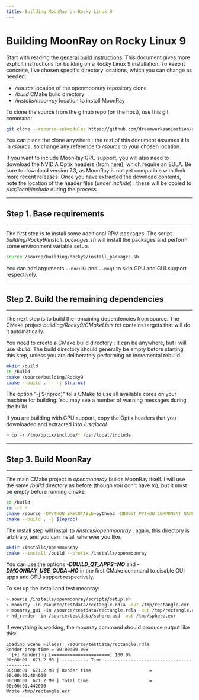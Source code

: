 ```yaml
---
title: Building MoonRay on Rocky Linux 9
---
```

# Building MoonRay on Rocky Linux 9

Start with reading the [general build instructions](../general_build). This document gives more explicit instructions for building on a Rocky Linux 9 installation. To keep it concrete, I've chosen specific directory locations, which you can change as needed:

- */source* location of the openmoonray repository clone
- */build* CMake build directory
- */installs/moonray* location to install MoonRay

To clone the source from the github repo (on the host), use this git command:

```bash
git clone --recurse-submodules https://github.com/dreamworksanimation/openmoonray.git /source
```
You can place the clone anywhere : the rest of this document assumes it is in */source*, so change any reference to */source* to your chosen location.

If you want to include MoonRay GPU support, you will also need to download the NVIDIA Optix headers (from [here](https://developer.nvidia.com/designworks/optix/downloads/legacy)), which require an EULA. Be sure to download version 7.3, as MoonRay is not yet compatible with their more recent releases. Once you have extracted the download contents, note the location of the header files (under *include*) : these will be copied to */usr/local/include* during the process.

---
## Step 1. Base requirements
---

The first step is to install some additional RPM packages. The script *building/Rocky9/install_packages.sh* will install the packages and perform some environment variable setup. 

```bash
source /source/building/Rocky9/install_packages.sh
```

You can add arguments `--nocuda` and `--noqt` to skip GPU and GUI support respectively.

---
## Step 2. Build the remaining dependencies
---

The next step is to build the remaining dependencies from source. The CMake project *building/Rocky9/CMakeLists.txt* contains targets that will do it automatically.

You need to create a CMake build directory : it can be anywhere, but I will use */build*. The build directory should generally be empty before starting this step, unless you are deliberately performing an incremental rebuild.

```bash
mkdir /build
cd /build
cmake /source/building/Rocky9
cmake --build . -- -j $(nproc)
```

The option "-j $(nproc)" tells CMake to use all available cores on your machine for building. You may see a number of warning messages during the build.

If you are building with GPU support, copy the Optix headers that you downloaded and extracted into */usr/local*

```bash
> cp -r /tmp/optix/include/* /usr/local/include
```

---
## Step 3. Build MoonRay
---

The main CMake project in *openmoonray* builds MoonRay itself. I will use the same */build* directory as before (though you don't have to), but it must be empty before running cmake.

```bash
cd /build
rm -rf *
cmake /source -DPYTHON_EXECUTABLE=python3 -DBOOST_PYTHON_COMPONENT_NAME=python39 -DABI_VERSION=0
cmake --build . -j $(nproc)
```

The install step will install to */installs/openmoonray* : again, this directory is arbitrary, and you can install wherever you like.

```bash
mkdir /installs/openmoonray
cmake --install /build --prefix /installs/openmoonray
```

You can use the options ***-DBUILD_QT_APPS=NO*** and ***-DMOONRAY_USE_CUDA=NO*** in the first CMake command to disable GUI apps and GPU support respectively.

To set up the install and test moonray:

```bash
> source /installs/openmoonray/scripts/setup.sh
> moonray -in /source/testdata/rectangle.rdla -out /tmp/rectangle.exr
> moonray_gui -in /source/testdata/rectangle.rdla -out /tmp/rectangle.exr
> hd_render -in /source/testdata/sphere.usd -out /tmp/sphere.exr
```


If everything is working, the moonray command should produce output like this:

```
Loading Scene File(s): /source/testdata/rectangle.rdla
Render prep time = 00:00:00.008
  [+] Rendering [======================] 100.0%
00:00:01  671.2 MB | ---------- Time ------------------------------------------
00:00:01  671.2 MB | Render time                      = 00:00:01.404000
00:00:01  671.2 MB | Total time                       = 00:00:01.442000
Wrote /tmp/rectangle.exr
```